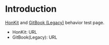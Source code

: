 # Introduction

[HonKit](https://github.com/honkit/honkit) and [GitBook (Legacy)](https://github.com/GitbookIO/gitbook) behavior test page.

- HonKit: URL
- GitBook(Legacy): URL